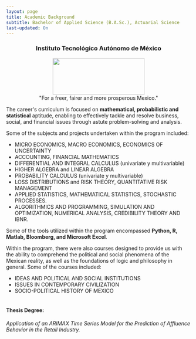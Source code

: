 ```yaml
---
layout: page
title: Academic Background
subtitle: Bachelor of Applied Science (B.A.Sc.), Actuarial Science
last-updated: On 
---
```


<center>
<h3>Instituto Tecnológico Autónomo de México</h3>
<figure>
  <img src="https://upload.wikimedia.org/wikipedia/commons/d/d9/Logo_del_ITAM.svg" 
    width = "250" height ="100"/>
  <figcaption>"For a freer, fairer and more prosperous Mexico."</figcaption>
</figure>
</center>

The career's curriculum is focused on **mathematical, probabilistic and statistical** aptitude, enabling to effectively tackle and resolve business, social, and financial issues through astute problem-solving and analysis.

Some of the subjects and projects undertaken within the program included:

- MICRO ECONOMICS, MACRO ECONOMICS, ECONOMICS OF UNCERTAINTY
- ACCOUNTING, FINANCIAL MATHEMATICS
- DIFFERENTIAL AND INTEGRAL CALCULUS (univariate y multivariable)
- HIGHER ALGEBRA and LINEAR ALGEBRA
- PROBABILITY CALCULUS (univariate y multivariable)
- LOSS DISTRIBUTIONS and RISK THEORY, QUANTITATIVE RISK MANAGEMENT
- APPLIED STATISTICS, MATHEMATICAL STATISTICS, STOCHASTIC PROCESSES.
- ALGORITHMICS AND PROGRAMMING, SIMULATION AND OPTIMIZATION, NUMERICAL ANALYSIS, CREDIBILITY THEORY AND IBNR.

Some of the tools utilized within the program encompassed **Python, R, Matlab, Bloomberg, and Microsoft Excel**.

Within the program, there were also courses designed to provide us with the ability to comprehend the political and social phenomena of the Mexican reality, as well as the foundations of logic and philosophy in general. Some of the courses included:

- IDEAS AND POLITICAL AND SOCIAL INSTITUTIONS
- ISSUES IN CONTEMPORARY CIVILIZATION
- SOCIO-POLITICAL HISTORY OF MEXICO
<br/><br/>

#### Thesis Degree:
*Application of an ARIMAX Time Series Model for the Prediction of Affluence Behavior in the Retail Industry.*